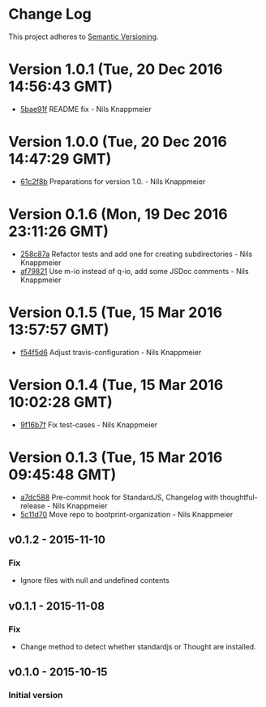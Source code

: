 # Change Log

This project adheres to [Semantic Versioning](http://semver.org/).

<a name="current-release"></a>
# Version 1.0.1 (Tue, 20 Dec 2016 14:56:43 GMT)

* [5bae91f](https://github.com/bootprint/customize-write-files/commit/5bae91f) README fix - Nils Knappmeier

# Version 1.0.0 (Tue, 20 Dec 2016 14:47:29 GMT)

* [61c2f8b](https://github.com/bootprint/customize-write-files/commit/61c2f8b) Preparations for version 1.0. - Nils Knappmeier

# Version 0.1.6 (Mon, 19 Dec 2016 23:11:26 GMT)

* [258c87a](https://github.com/bootprint/customize-write-files/commit/258c87a) Refactor tests and add one for creating subdirectories - Nils Knappmeier
* [af79821](https://github.com/bootprint/customize-write-files/commit/af79821) Use m-io instead of q-io, add some JSDoc comments - Nils Knappmeier

# Version 0.1.5 (Tue, 15 Mar 2016 13:57:57 GMT)

* [f54f5d6](https://github.com/bootprint/customize-write-files/commit/f54f5d6) Adjust travis-configuration - Nils Knappmeier


# Version 0.1.4 (Tue, 15 Mar 2016 10:02:28 GMT)

* [9f16b7f](https://github.com/bootprint/customize-write-files/commit/9f16b7f) Fix test-cases - Nils Knappmeier

# Version 0.1.3 (Tue, 15 Mar 2016 09:45:48 GMT)

* [a7dc588](https://github.com/bootprint/customize-write-files/commit/a7dc588) Pre-commit hook for StandardJS, Changelog with thoughtful-release - Nils Knappmeier
* [5c11d70](https://github.com/bootprint/customize-write-files/commit/5c11d70) Move repo to bootprint-organization - Nils Knappmeier

## v0.1.2 - 2015-11-10

### Fix

* Ignore files with null and undefined contents

## v0.1.1 - 2015-11-08

### Fix

* Change method to detect whether standardjs or Thought are installed.


## v0.1.0 - 2015-10-15
### Initial version
